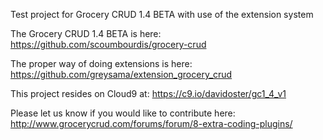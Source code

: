Test project for Grocery CRUD 1.4 BETA with use of the extension system

The Grocery CRUD 1.4 BETA is here: https://github.com/scoumbourdis/grocery-crud

The proper way of doing extensions is here: https://github.com/greysama/extension_grocery_crud

This project resides on Cloud9 at: https://c9.io/davidoster/gc1_4_v1

Please let us know if you would like to contribute here: http://www.grocerycrud.com/forums/forum/8-extra-coding-plugins/
